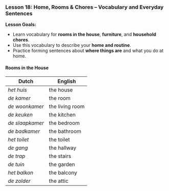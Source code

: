 ### Lesson 18: Home, Rooms & Chores – Vocabulary and Everyday Sentences
**Lesson Goals:**
- Learn vocabulary for **rooms in the house**, **furniture**, and **household chores**.  
- Use this vocabulary to describe your **home and routine**.  
- Practice forming sentences about **where things are** and what you do at home.  

#### Rooms in the House

| Dutch         | English           |
|-------------------|-----------------------|
| _het huis_          | the house             |
| _de kamer_          | the room              |
| _de woonkamer_      | the living room       |
| _de keuken_         | the kitchen           |
| _de slaapkamer_     | the bedroom           |
| _de badkamer_       | the bathroom          |
| _het toilet_        | the toilet            |
| _de gang_           | the hallway           |
| _de trap_           | the stairs            |
| _de tuin_           | the garden            |
| _het balkon_        | the balcony           |
| _de zolder_         | the attic             |

